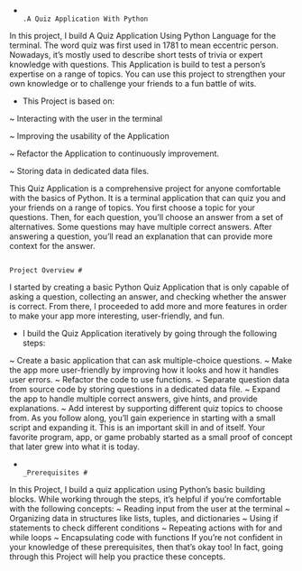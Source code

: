 -                                                                            .A Quiz Application With Python
In this project, I build A Quiz Application Using Python Language for the terminal. The word quiz was first used in 1781 to mean eccentric person. Nowadays, it’s mostly used to describe short tests of trivia or expert knowledge with questions.
This Application is build to test a person’s expertise on a range of topics. You can use this project to strengthen your own knowledge or to challenge your friends to a fun battle of wits.

- This Project is based on:

~ Interacting with the user in the terminal

~ Improving the usability of the Application

~ Refactor the Application to continuously improvement.

~ Storing data in dedicated data files.

  This Quiz Application is a comprehensive project for anyone comfortable with the basics of Python. It is a terminal application that can quiz you and your friends on a range of topics.
You first choose a topic for your questions. Then, for each question, you’ll choose an answer from a set of alternatives. Some questions may have multiple correct answers. After answering a question, you’ll read an explanation that can provide more context for the answer.


                                                                        Project Overview #

I started by creating a basic Python Quiz Application that is only capable of asking a question, collecting an answer, and checking whether the answer is correct. From there, I proceeded to add more and more features in order to make your app more interesting, user-friendly, and fun.

- I build the Quiz Application iteratively by going through the following steps:

~ Create a basic application that can ask multiple-choice questions.
~ Make the app more user-friendly by improving how it looks and how it handles user errors.
~ Refactor the code to use functions.
~ Separate question data from source code by storing questions in a dedicated data file.
~ Expand the app to handle multiple correct answers, give hints, and provide explanations.
~ Add interest by supporting different quiz topics to choose from.
As you follow along, you’ll gain experience in starting with a small script and expanding it. This is an important skill in and of itself. Your favorite program, app, or game probably started as a small proof of concept that later grew into what it is today.


-                                                                     _Prerequisites #
In this Project, I build a quiz application using Python’s basic building blocks. While working through the steps, it’s helpful if you’re comfortable with the following concepts:
~ Reading input from the user at the terminal
~ Organizing data in structures like lists, tuples, and dictionaries
~ Using if statements to check different conditions
~ Repeating actions with for and while loops
~ Encapsulating code with functions
If you’re not confident in your knowledge of these prerequisites, then that’s okay too! In fact, going through this Project will help you practice these concepts.
